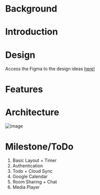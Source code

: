 # Background

# Introduction

# Design
Access the Figma to the design ideas [here!](https://www.figma.com/file/3hHm2LPEulpZRsPb4b2X8f/PomoPomoPomo-(Copy))
# Features

# Architecture
![image](https://github.com/user-attachments/assets/46a19fe7-5d58-43b6-ae3e-5fbafd3e9ee9)

# Milestone/ToDo
1. Basic Layout + Timer
2. Authentication
3. Todo + Cloud Sync 
4. Google Calendar
5. Room Sharing + Chat
6. Media Player

